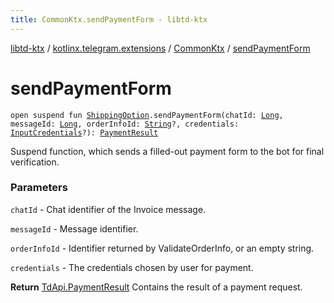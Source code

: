 ```yaml
---
title: CommonKtx.sendPaymentForm - libtd-ktx
---
```


[libtd-ktx](../../index.html) / [kotlinx.telegram.extensions](../index.html) / [CommonKtx](index.html) / [sendPaymentForm](./send-payment-form.html)

# sendPaymentForm

`open suspend fun `[`ShippingOption`](https://tdlibx.github.io/td/docs/org/drinkless/td/libcore/telegram/TdApi.ShippingOption.html)`.sendPaymentForm(chatId: `[`Long`](https://kotlinlang.org/api/latest/jvm/stdlib/kotlin/-long/index.html)`, messageId: `[`Long`](https://kotlinlang.org/api/latest/jvm/stdlib/kotlin/-long/index.html)`, orderInfoId: `[`String`](https://kotlinlang.org/api/latest/jvm/stdlib/kotlin/-string/index.html)`?, credentials: `[`InputCredentials`](https://tdlibx.github.io/td/docs/org/drinkless/td/libcore/telegram/TdApi.InputCredentials.html)`?): `[`PaymentResult`](https://tdlibx.github.io/td/docs/org/drinkless/td/libcore/telegram/TdApi.PaymentResult.html)

Suspend function, which sends a filled-out payment form to the bot for final verification.

### Parameters

`chatId` - Chat identifier of the Invoice message.

`messageId` - Message identifier.

`orderInfoId` - Identifier returned by ValidateOrderInfo, or an empty string.

`credentials` - The credentials chosen by user for payment.

**Return**
[TdApi.PaymentResult](https://tdlibx.github.io/td/docs/org/drinkless/td/libcore/telegram/TdApi.PaymentResult.html) Contains the result of a payment request.

